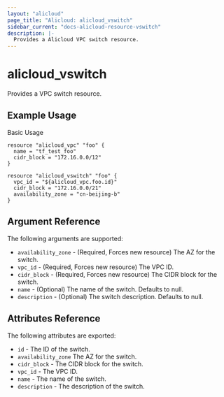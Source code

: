 ```yaml
---
layout: "alicloud"
page_title: "Alicloud: alicloud_vswitch"
sidebar_current: "docs-alicloud-resource-vswitch"
description: |-
  Provides a Alicloud VPC switch resource.
---
```


# alicloud\_vswitch

Provides a VPC switch resource.

## Example Usage

Basic Usage

```
resource "alicloud_vpc" "foo" {
  name = "tf_test_foo"
  cidr_block = "172.16.0.0/12"
}

resource "alicloud_vswitch" "foo" {
  vpc_id = "${alicloud_vpc.foo.id}"
  cidr_block = "172.16.0.0/21"
  availability_zone = "cn-beijing-b"
}
```
## Argument Reference

The following arguments are supported:

* `availability_zone` - (Required, Forces new resource) The AZ for the switch.
* `vpc_id` - (Required, Forces new resource) The VPC ID.
* `cidr_block` - (Required, Forces new resource) The CIDR block for the switch.
* `name` - (Optional) The name of the switch. Defaults to null.
* `description` - (Optional) The switch description. Defaults to null.

## Attributes Reference

The following attributes are exported:

* `id` - The ID of the switch.
* `availability_zone` The AZ for the switch.
* `cidr_block` - The CIDR block for the switch.
* `vpc_id` - The VPC ID.
* `name` - The name of the switch.
* `description` - The description of the switch.
